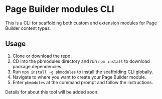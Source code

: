 # Page Builder modules CLI

This is a CLI for scaffolding both custom and extension modules for Page Builder content types.

## Usage
1. Clone or download the repo.
1. CD into the pbmodules directory and run `npm install` to download package dependencies.
1. Run `npm install -g pbmodules` to install the scaffolding CLI globally.
1. Navigate to where you want to create your Page Builder module.
1. Enter `pbmodules` at the command prompt and follow the instructions.

Details for about this tool will be added soon.
